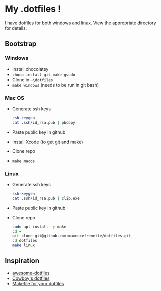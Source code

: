 # My .dotfiles !

I have dotfiles for both windows and linux. View the appropriate directory for details.

## Bootstrap

### Windows

- Install chocolatey
- `choco install git make gsudo`
- Clone in `~\dotfiles`
- `make windows` (needs to be run in git bash)

### Mac OS

- Generate ssh keys

  ```bash
  ssh-keygen
  cat .ssh/id_rsa.pub | pbcopy
  ```

- Paste public key in github
- Install Xcode (to get git and make)
- Clone repo
- `make macos`

### Linux

- Generate ssh keys

  ```bash
  ssh-keygen
  cat .ssh/id_rsa.pub | clip.exe
  ```

- Paste public key in github
- Clone repo

  ```bash
  sudo apt install -y make
  cd ~
  git clone git@github.com:maxencefrenette/dotfiles.git
  cd dotfiles
  make linux
  ```

## Inspiration

- [awesome-dotfiles](https://github.com/webpro/awesome-dotfiles)
- [Cowboy's dotfiles](https://github.com/cowboy/dotfiles)
- [Makefile for your dotfiles](https://polothy.github.io/post/2018-10-09-makefile-dotfiles/)
